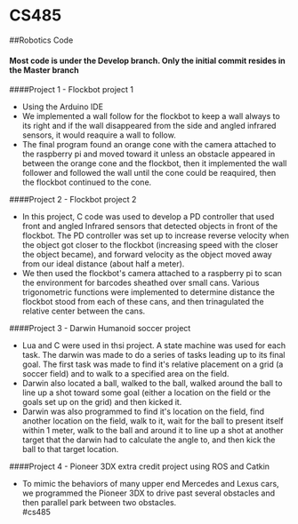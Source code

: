 # CS485
##Robotics Code

#### Most code is under the Develop branch.  Only the initial commit resides in the Master branch

####Project 1 - Flockbot project 1
*   Using the Arduino IDE
*   We implemented a wall follow for the flockbot to keep a wall always to its right and if the wall disappeared from the side and angled infrared sensors, it would reaquire a wall to follow.
*   The final program found an orange cone with the camera attached to the raspberry pi and moved toward it unless an obstacle appeared in between the orange cone and the flockbot, then it implemented the wall follower and followed the wall until the cone could be reaquired, then the flockbot continued to the cone.

####Project 2 - Flockbot project 2
*   In this project, C code was used to develop a PD controller that used front and angled Infrared sensors that detected objects in front of the flockbot.  The PD controller was set up to increase reverse velocity when the object got closer to the flockbot (increasing speed with the closer the object became), and forward velocity as the object moved away from our ideal distance (about half a meter).
*   We then used the flockbot's camera attached to a raspberry pi to scan the environment for barcodes sheathed over small cans.  Various trigonometric functions were implemented to determine distance the flockbot stood from each of these cans, and then trinagulated the relative center between the cans.

####Project 3 - Darwin Humanoid soccer project
*   Lua and C were used in thsi project.  A state machine was used for each task.  The darwin was made to do a series of tasks leading up to its final goal.  The first task was made to find it's relative placement on a grid (a soccer field) and to walk to a specified area on the field.  
*   Darwin also located a ball, walked to the ball, walked around the ball to line up a shot toward some goal (either a location on the field or the goals set up on the grid) and then kicked it.
*   Darwin was also programmed to find it's location on the field, find another location on the field, walk to it, wait for the ball to present itself within 1 meter, walk to the ball and around it to line up a shot at another target that the darwin had to calculate the angle to, and then kick the ball to that target location.

####Project 4 - Pioneer 3DX extra credit project using ROS and Catkin
*   To mimic the behaviors of many upper end Mercedes and Lexus cars, we programmed the Pioneer 3DX to drive past several obstacles and then parallel park between two obstacles.  
#cs485

